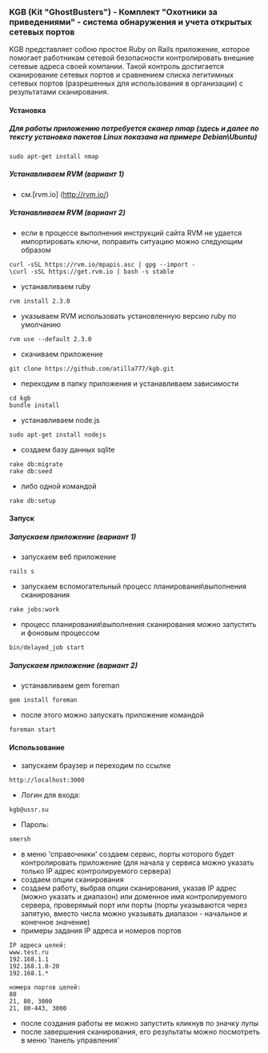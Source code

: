 ###  KGB (Kit "GhostBusters") -  Комплект "Охотники за приведениями" - система обнаружения и учета открытых сетевых портов
KGB представляет собою простое Ruby on Rails приложение, которое помогает работникам сетевой безопасности контролировать внешние сетевые адреса своей компании.
Такой контроль достигается сканирование сетевых портов и сравнением списка легитимных сетевых портов (разрешенных для использования в организации) с результатами сканирования.

#### Установка
##### Для работы приложению потребуется сканер nmap (здесь и далее по тексту установка пакетов Linux показана на примере Debian\Ubuntu)
```
sudo apt-get install nmap
```
##### Устанавливаем RVM (вариант 1)
* см.[rvm.io] (http://rvm.io/)

##### Устанавливаем RVM (вариант 2)
* если в процессе выполнения инструкций сайта RVM не удается импортировать ключи, поправить ситуацию можно следующим образом
```
curl -sSL https://rvm.io/mpapis.asc | gpg --import -
\curl -sSL https://get.rvm.io | bash -s stable
```
* устанавливаем ruby
```
rvm install 2.3.0
```
* указываем RVM использовать установленную версию ruby по умолчанию
```
rvm use --default 2.3.0
```
* скачиваем приложение
```
git clone https://github.com/atilla777/kgb.git
```
* переходим в папку приложения и устанавливаем зависимости
```
cd kgb
bundle install
```
* устанавливаем node.js
```
sudo apt-get install nodejs
```
* создаем базу данных sqlite
```
rake db:migrate
rake db:seed
```
* либо одной командой
```
rake db:setup
```
#### Запуск
##### Запускаем приложение (вариант 1)
* запускаем веб приложение
```
rails s
```
* запускаем вспомогательный процесс планирования\выполнения сканирования
```
rake jobs:work
```
* процесс планирования\выполнения сканирования можно запустить и фоновым процессом
```
bin/delayed_job start
```
##### Запускаем приложение (вариант 2)
* устанавливаем gem foreman
```
gem install foreman
```
 * после этого можно запускать приложение командой
```
foreman start
```
#### Использование
* запускаем браузер и переходим по ссылке
```
http://localhost:3000
```
* Логин для входа:
```
kgb@ussr.su
```
* Пароль:
```
smersh
```
* в меню 'справочники' создаем сервиc, порты которого будет контролировать приложение (для начала у сервиса можно указать только IP адрес контролируемого сервера)
* создаем опции сканирования
* создаем работу, выбрав опции сканирования, указав IP адрес (можно указать и диапазон) или доменное имя контролируемого сервера, проверямый порт или порты (порты указываются через запятую, вместо числа можно указывать диапазон - начальное и конечное значение) 
* примеры задания IP адреса и номеров портов
```
IP адреса целей:
www.test.ru
192.168.1.1
192.168.1.0-20
192.168.1.*
```
```
номера портов целей:
80
21, 80, 3000
21, 80-443, 3000
```
* после создания работы ее можно запустить кликнув по значку лупы
* после завершения сканирования, его результаты можно посмотреть в меню 'панель управления'
